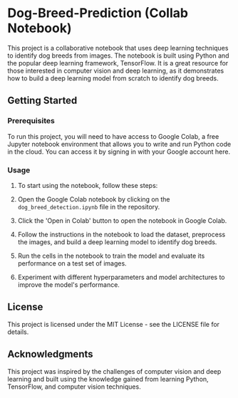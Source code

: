 # Dog-Breed-Prediction (Collab Notebook)
This project is a collaborative notebook that uses deep learning techniques to identify dog breeds from images. The notebook is built using Python and the popular deep learning framework, TensorFlow. It is a great resource for those interested in computer vision and deep learning, as it demonstrates how to build a deep learning model from scratch to identify dog breeds.

## Getting Started
### Prerequisites
To run this project, you will need to have access to Google Colab, a free Jupyter notebook environment that allows you to write and run Python code in the cloud. You can access it by signing in with your Google account here.

### Usage
1. To start using the notebook, follow these steps:

2. Open the Google Colab notebook by clicking on the `dog_breed_detection.ipynb` file in the repository.

3. Click the 'Open in Colab' button to open the notebook in Google Colab.

4. Follow the instructions in the notebook to load the dataset, preprocess the images, and build a deep learning model to identify dog breeds.

5. Run the cells in the notebook to train the model and evaluate its performance on a test set of images.

6. Experiment with different hyperparameters and model architectures to improve the model's performance.

## License
This project is licensed under the MIT License - see the LICENSE file for details.

## Acknowledgments
This project was inspired by the challenges of computer vision and deep learning and built using the knowledge gained from learning Python, TensorFlow, and computer vision techniques.
   
